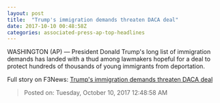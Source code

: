 ```yaml
---
layout: post
title:  "Trump's immigration demands threaten DACA deal"
date: 2017-10-10 00:48:58Z
categories: associated-press-ap-top-headlines
---
```


WASHINGTON (AP) — President Donald Trump's long list of immigration demands has landed with a thud among lawmakers hopeful for a deal to protect hundreds of thousands of young immigrants from deportation.


Full story on F3News: [Trump's immigration demands threaten DACA deal](http://www.f3nws.com/n/2ajzrC)

> Posted on: Tuesday, October 10, 2017 12:48:58 AM
